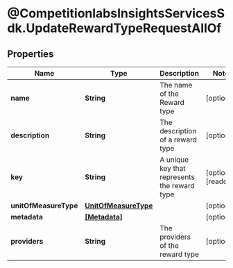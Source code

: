 # @CompetitionlabsInsightsServicesSdk.UpdateRewardTypeRequestAllOf

## Properties

Name | Type | Description | Notes
------------ | ------------- | ------------- | -------------
**name** | **String** | The name of the Reward type | [optional] 
**description** | **String** | The description of a reward type | [optional] 
**key** | **String** | A unique key that represents the reward type | [optional] [readonly] 
**unitOfMeasureType** | [**UnitOfMeasureType**](UnitOfMeasureType.md) |  | [optional] 
**metadata** | [**[Metadata]**](Metadata.md) |  | [optional] 
**providers** | **String** | The providers of the reward type | [optional] 


